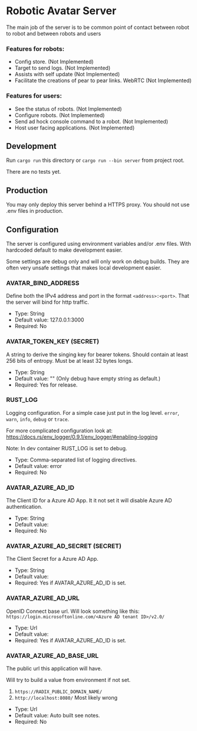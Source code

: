 # Robotic Avatar Server

The main job of the server is to be common point of contact between robot to robot and between robots and users

### Features for robots:
* Config store. (Not Implemented)
* Target to send logs. (Not Implemented)
* Assists with self update (Not Implemented)
* Facilitate the creations of pear to pear links. WebRTC (Not Implemented)

### Features for users:
* See the status of robots. (Not Implemented)
* Configure robots. (Not Implemented)
* Send ad hock console command to a robot. (Not Implemented)
* Host user facing applications. (Not Implemented)

## Development

Run `cargo run` this directory or `cargo run --bin server` from project root.

There are no tests yet.

## Production

You may only deploy this server behind a HTTPS proxy.
You should not use .env files in production. 

## Configuration
The server is configured using environment variables and/or .env files.
With hardcoded default to make development easier.

Some settings are debug only and will only work on debug builds. They are often very unsafe settings that makes local development easier.

### AVATAR_BIND_ADDRESS
Define both the IPv4 address and port in the format `<address>:<port>`. That the server will bind for http traffic.

* Type: String
* Default value: 127.0.0.1:3000
* Required: No

### AVATAR_TOKEN_KEY (SECRET)
A string to derive the singing key for bearer tokens. Should contain at least 256 bits of entropy. Must be at least 32 bytes longs.

* Type: String
* Default value: "" (Only debug have empty string as default.)
* Required: Yes for release.

### RUST_LOG
Logging configuration. For a simple case just put in the log level. `error`, `warn`, `info`, `debug` or `trace`. 

For more complicated configuration look at: https://docs.rs/env_logger/0.9.1/env_logger/#enabling-logging

Note: In dev container RUST_LOG is set to debug.

* Type: Comma-separated list of logging directives.
* Default value: error
* Required: No

### AVATAR_AZURE_AD_ID
The Client ID for a Azure AD App. It it not set it will disable Azure AD authentication. 

* Type: String
* Default value: 
* Required: No

### AVATAR_AZURE_AD_SECRET (SECRET)
The Client Secret for a Azure AD App. 

* Type: String
* Default value: 
* Required: Yes if AVATAR_AZURE_AD_ID is set.

### AVATAR_AZURE_AD_URL
OpenID Connect base url. Will look something like this: `https://login.microsoftonline.com/<Azure AD tenant ID>/v2.0/`

* Type: Url
* Default value: 
* Required: Yes if AVATAR_AZURE_AD_ID is set.

### AVATAR_AZURE_AD_BASE_URL
The public url this application will have.

Will try to build a value from environment if not set.
1. `https://RADIX_PUBLIC_DOMAIN_NAME/`
2. `http://localhost:8080/` Most likely wrong

* Type: Url
* Default value: Auto built see notes.
* Required: No